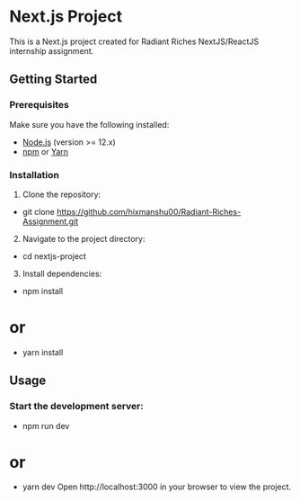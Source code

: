 # Next.js Project

This is a Next.js project created for Radiant Riches NextJS/ReactJS internship assignment.

## Getting Started

### Prerequisites

Make sure you have the following installed:

- [Node.js](https://nodejs.org/) (version >= 12.x)
- [npm](https://www.npmjs.com/) or [Yarn](https://yarnpkg.com/)

### Installation

1. Clone the repository:
-   git clone https://github.com/hixmanshu00/Radiant-Riches-Assignment.git

2. Navigate to the project directory:
-   cd nextjs-project

3. Install dependencies:
-   npm install
# or
-   yarn install

## Usage
### Start the development server:
- npm run dev
# or
- yarn dev
Open http://localhost:3000 in your browser to view the project.
